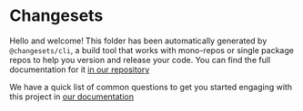 # Changesets

Hello and welcome! This folder has been automatically generated by `@changesets/cli`, a build tool that works with mono-repos or single package repos to help you version and release your code. You can find the full documentation for it [in our repository](https://github.com/changesets/changesets)

We have a quick list of common questions to get you started engaging with this project in [our documentation](https://github.com/changesets/changesets/blob/master/docs/common-questions.md)
